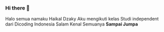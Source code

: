 ### Hi there 👋
Halo semua namaku Haikal Dzaky
Aku mengikuti kelas Studi independent dari Dicoding Indonesia
Salam Kenal Semuanya 
**Sampai Jumpa**
